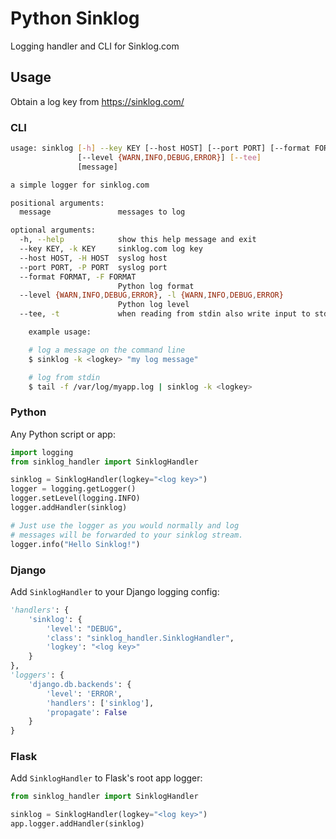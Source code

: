 # Python Sinklog
Logging handler and CLI for Sinklog.com

## Usage
Obtain a log key from https://sinklog.com/

### CLI
```bash
usage: sinklog [-h] --key KEY [--host HOST] [--port PORT] [--format FORMAT]
               [--level {WARN,INFO,DEBUG,ERROR}] [--tee]
               [message]

a simple logger for sinklog.com

positional arguments:
  message               messages to log

optional arguments:
  -h, --help            show this help message and exit
  --key KEY, -k KEY     sinklog.com log key
  --host HOST, -H HOST  syslog host
  --port PORT, -P PORT  syslog port
  --format FORMAT, -F FORMAT
                        Python log format
  --level {WARN,INFO,DEBUG,ERROR}, -l {WARN,INFO,DEBUG,ERROR}
                        Python log level
  --tee, -t             when reading from stdin also write input to stdout

    example usage:

    # log a message on the command line
    $ sinklog -k <logkey> "my log message"

    # log from stdin
    $ tail -f /var/log/myapp.log | sinklog -k <logkey>
```

### Python
Any Python script or app:

```python
import logging
from sinklog_handler import SinklogHandler

sinklog = SinklogHandler(logkey="<log key>")
logger = logging.getLogger()
logger.setLevel(logging.INFO)
logger.addHandler(sinklog)

# Just use the logger as you would normally and log
# messages will be forwarded to your sinklog stream.
logger.info("Hello Sinklog!")
```

### Django
Add `SinklogHandler` to your Django logging config:

```python
'handlers': {
    'sinklog': {
        'level': "DEBUG",
        'class': "sinklog_handler.SinklogHandler",
        'logkey': "<log key>"
    }
},
'loggers': {
    'django.db.backends': {
        'level': 'ERROR',
        'handlers': ['sinklog'],
        'propagate': False
    }
}
```

### Flask
Add `SinklogHandler` to Flask's root app logger:

```python
from sinklog_handler import SinklogHandler

sinklog = SinklogHandler(logkey="<log key>")
app.logger.addHandler(sinklog)
```